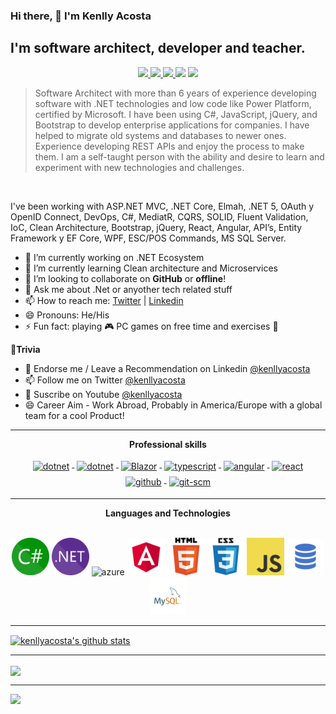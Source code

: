 ### Hi there, 👋 I'm Kenlly Acosta

## I'm software architect, developer and teacher.

<p align="center"> 
 <a href="https://twitter.com/kenllyacosta" alt="mukesh's twitter">
   <img src="https://img.shields.io/badge/-@kenllyacosta-%231DA1F2?style=flat-square&logo=twitter&logoColor=ffffff" />
 </a>
 <a href="https://github.com/kenllyacosta" alt="kenllyacosta's github">
   <img src="https://img.shields.io/badge/-@kenllyacosta-%23181717?style=flat-square&logo=github" />
 </a>
 <a href="https://www.linkedin.com/in/kenllyacosta" alt="kenllyacosta's linkedin">
   <img src="https://img.shields.io/badge/-kenllyacosta-blue?style=flat-square&logo=Linkedin&logoColor=white&link=https://www.linkedin.com/in/kenllyacosta" />
 </a> 
 <a>
   <img src="https://komarev.com/ghpvc/?username=kenllyacosta" />
 </a>
 <a>
   <img src="https://visitor-badge-reloaded.herokuapp.com/badge?page_id=kenllyacosta&color=00df00" />
 </a>
</p>

> Software Architect with more than 6 years of experience developing software with .NET technologies and low code like Power Platform, certified by Microsoft. I have been using C#, JavaScript, jQuery, and Bootstrap to develop enterprise applications for companies. I have helped to migrate old systems and databases to newer ones. Experience developing REST APIs and enjoy the process to make them. I am a self-taught person with the ability and desire to learn and experiment with new technologies and challenges.

 <br/>

I've been working with ASP.NET MVC, .NET Core, Elmah, .NET 5, OAuth y OpenID Connect, DevOps, C#, MediatR, CQRS, SOLID, Fluent Validation, IoC, Clean Architecture,
Bootstrap, jQuery, React, Angular, API’s, Entity Framework y EF Core, WPF, ESC/POS Commands, MS SQL Server.

- 🔭 I’m currently working on .NET Ecosystem
- 🌱 I’m currently learning Clean architecture and Microservices
- 👯 I’m looking to collaborate on **GitHub** or **offline**!
- 💬 Ask me about .Net or anyother tech related stuff
- 📫 How to reach me: [Twitter](https://twitter.com/KenllyAcosta) | [Linkedin](https://www.linkedin.com/in/kenllyacosta)
- 😄 Pronouns: He/His
- ⚡ Fun fact: playing 🎮 PC games on free time and exercises 🤣

🤔**Trivia**

* 🦸 Endorse me / Leave a Recommendation on Linkedin [@kenllyacosta](https://www.linkedin.com/in/kenllyacosta)
* 📫 Follow me on Twitter [@kenllyacosta](https://twitter.com/KenllyAcosta)
* 🧧 Suscribe on Youtube [@kenllyacosta](http://www.youtube.com/user/kenllyacosta?sub_confirmation=1)
* 😄 Career Aim - Work Abroad, Probably in America/Europe with a global team for a cool Product!

---

<p align="center"> 
 <strong>
  Professional skills
  </strong>
</p>

<p align="center">
  <a href="https://dotnet.microsoft.com/">
    <img src="https://www.vectorlogo.zone/logos/dotnet/dotnet-ar21.svg" alt="dotnet" style="vertical-align:top; margin:4px;">
  </a>
  <a href="https://dotnet.microsoft.com/">
    <img src="https://upload.wikimedia.org/wikipedia/commons/e/ee/.NET_Core_Logo.svg" height="60px" alt="dotnet" style="vertical-align:top; margin:4px;">
  </a>
  <a href="https://dotnet.microsoft.com/apps/aspnet/web-apps/blazor">
    <img src="https://upload.wikimedia.org/wikipedia/commons/d/d0/Blazor.png" alt="Blazor" height="60px" style="vertical-align:top; margin:4px">
  </a>
   <a href="">
    <img src="https://www.vectorlogo.zone/logos/typescriptlang/typescriptlang-ar21.svg" alt="typescript" style="vertical-align:top; margin:4px;">
  </a> 
  <a href="https://angular.io">
    <img src="https://www.vectorlogo.zone/logos/angular/angular-ar21.svg" alt="angular" style="vertical-align:top; margin:4px;">
  </a>  
 <a href="https://reactjs.org/">
    <img src="https://www.vectorlogo.zone/logos/reactjs/reactjs-ar21.svg" alt="react" style="vertical-align:top; margin:4px;">
  </a>
  <a href="https://www.github.com">
    <img src="https://www.vectorlogo.zone/logos/github/github-ar21.svg" alt="github" style="vertical-align:top; margin:4px">
  </a>
  <a href="https://www.git.com">
    <img src="https://www.vectorlogo.zone/logos/git-scm/git-scm-ar21.svg" alt="git-scm" style="vertical-align:top; margin:4px">
  </a>
</p>

---

<div align="center">
  <strong>Languages and Technologies</strong>
</div>
<br/>

<p align="center"> 
<img alt="csharp" width="60px" src="https://raw.githubusercontent.com/github/explore/80688e429a7d4ef2fca1e82350fe8e3517d3494d/topics/csharp/csharp.png" />
<img alt="dotnet" width="60px" src="https://raw.githubusercontent.com/github/explore/80688e429a7d4ef2fca1e82350fe8e3517d3494d/topics/dotnet/dotnet.png" />
<img alt="azure" width="120px" src="https://www.vectorlogo.zone/logos/microsoft_azure/microsoft_azure-ar21.svg" />
<img alt="Angular" width="60px" src="https://raw.githubusercontent.com/github/explore/80688e429a7d4ef2fca1e82350fe8e3517d3494d/topics/angular/angular.png" />
<img alt="HTML5" width="60px" src="https://raw.githubusercontent.com/github/explore/80688e429a7d4ef2fca1e82350fe8e3517d3494d/topics/html/html.png" />
<img alt="CSS3" width="60px" src="https://raw.githubusercontent.com/github/explore/80688e429a7d4ef2fca1e82350fe8e3517d3494d/topics/css/css.png" />
<img alt="JavaScript" width="60px" src="https://raw.githubusercontent.com/github/explore/80688e429a7d4ef2fca1e82350fe8e3517d3494d/topics/javascript/javascript.png"/>
<img alt="SQL" width="60px" src="https://raw.githubusercontent.com/github/explore/80688e429a7d4ef2fca1e82350fe8e3517d3494d/topics/sql/sql.png" />
<img alt="MySQL" width="60px" src="https://raw.githubusercontent.com/github/explore/80688e429a7d4ef2fca1e82350fe8e3517d3494d/topics/mysql/mysql.png" /> 
</p>

---
<a href="https://github.com/kenllyacosta">
 <img align="center" src="https://github-readme-stats.vercel.app/api?username=kenllyacosta&show_icons=true&theme=light&line_height=27" alt="kenllyacosta's github stats"/>
</a>

---

<a href="https://github.com/kenllyacosta">
  <img align="center" src="https://github-readme-stats.vercel.app/api/top-langs/?username=kenllyacosta&theme=light&hide_langs_below=1" />
</a>

---
<p align="left">  
  <a href="https://github.com/kenllyacosta"><img width="800" src="https://github-profile-trophy.vercel.app/?username=kenllyacosta&row=1&column=5">
</p>
